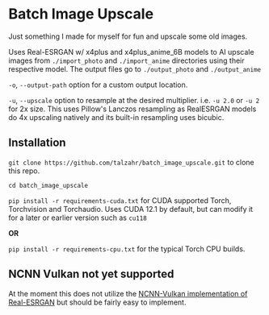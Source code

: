 # Batch Image Upscale

Just something I made for myself for fun and upscale some old images.

Uses Real-ESRGAN w/ x4plus and x4plus_anime_6B models to AI upscale images from `./import_photo` and `./import_anime` directories using their respective model. The output files go to `./output_photo` and `./output_anime`

`-o`, `--output-path` option for a custom output location.

`-u`, `--upscale` option to resample at the desired multiplier. i.e. `-u 2.0` or `-u 2` for 2x size. This uses Pillow's Lanczos resampling as RealESRGAN models do 4x upscaling natively and its built-in resampling uses bicubic.

## Installation

`git clone https://github.com/talzahr/batch_image_upscale.git` to clone this repo.

`cd batch_image_upscale`

`pip install -r requirements-cuda.txt` for CUDA supported Torch, Torchvision and Torchaudio. Uses CUDA 12.1 by default, but can modify it for a later or earlier version such as `cu118`

**OR**

`pip install -r requirements-cpu.txt` for the typical Torch CPU builds.

## NCNN Vulkan not yet supported

At the moment this does not utilize the [NCNN-Vulkan implementation of Real-ESRGAN](https://github.com/xinntao/Real-ESRGAN-ncnn-vulkan) but should be fairly easy to implement.
